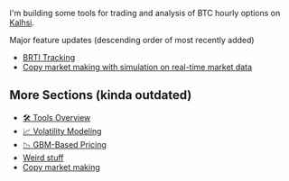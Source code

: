 I'm building some tools for trading and analysis of BTC hourly options on [Kalhsi](https://kalshi.com/events/crypto/hourly).

Major feature updates (descending order of most recently added)
- [BRTI Tracking](brti_tracking.md)
- [Copy market making with simulation on real-time market data](copy_market_making.md)


## More Sections (kinda outdated)
- [🛠 Tools Overview](tools.md)
- [📈 Volatility Modeling](volatility_modelling.md)
- [📉 GBM-Based Pricing](GBM_modelling.md)
- [Weird stuff](weird_suff.md)
- [Copy market making](copy_market_making.md)

